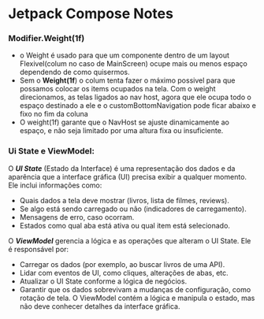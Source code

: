# Jetpack Compose Notes

### Modifier.Weight(1f)

- o Weight é usado para que um componente dentro de um layout Flexivel(colum no caso de MainScreen)
  ocupe mais ou menos espaço dependendo de como quisermos.
- Sem o **Weight(1f**) o colum tenta fazer o máximo possivel para que possamos colocar os items
  ocupados na tela. Com o weight direcionamos, as telas ligados ao nav host, agora que ele ocupa
  todo o espaço destinado a ele e o customBottomNavigation pode ficar abaixo e fixo no fim da coluna
- O weight(1f) garante que o NavHost se ajuste dinamicamente ao espaço, e não seja limitado por uma
  altura fixa ou insuficiente.

### Ui State e ViewModel:

 O **_UI State_** (Estado da Interface) é uma representação dos dados e da aparência que a interface
  gráfica (UI) precisa exibir a qualquer momento. Ele inclui informações como:

  - Quais dados a tela deve mostrar (livros, lista de filmes, reviews).
- Se algo está sendo carregado ou não (indicadores de carregamento).
- Mensagens de erro, caso ocorram.
- Estados como qual aba está ativa ou qual item está selecionado.

 O **_ViewModel_** gerencia a lógica e as operações que alteram o UI State. Ele é responsável por:

- Carregar os dados (por exemplo, ao buscar livros de uma API).
- Lidar com eventos de UI, como cliques, alterações de abas, etc.
- Atualizar o UI State conforme a lógica de negócios.
- Garantir que os dados sobrevivam a mudanças de configuração, como rotação de tela.
 O ViewModel contém a lógica e manipula o estado, mas não deve conhecer detalhes da interface gráfica.
